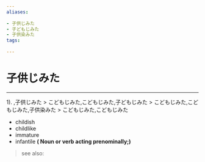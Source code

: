 ```yaml
---
aliases:
    
- 子供じみた
- 子どもじみた
- 子供染みた
tags:
    
---
```


# 子供じみた
---
1).
,子供じみた > こどもじみた,こどもじみた,子どもじみた > こどもじみた,こどもじみた,子供染みた > こどもじみた,こどもじみた

- childish
- childlike
- immature
- infantile
**( Noun or verb acting prenominally;)**
> see also: 
            